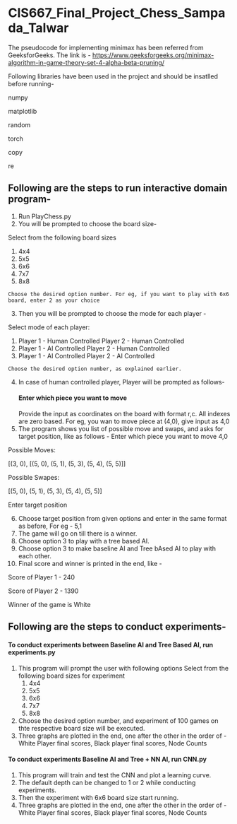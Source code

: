 # CIS667_Final_Project_Chess_Sampada_Talwar

The pseudocode for implementing minimax has been referred from GeeksforGeeks. The link is - https://www.geeksforgeeks.org/minimax-algorithm-in-game-theory-set-4-alpha-beta-pruning/

Following libraries have been used in the project and should be insatlled before running-

numpy

matplotlib

random

torch

copy

re

## Following are the steps to run interactive domain program-

1. Run PlayChess.py
2. You will be prompted to choose the board size-
  
  Select from the following board sizes
  1. 4x4
  2. 5x5
  3. 6x6
  4. 7x7
  5. 8x8
  
    Choose the desired option number. For eg, if you want to play with 6x6 board, enter 2 as your choice
3. Then you will be prompted to choose the mode for each player - 

  Select mode of each player:
  1. Player 1 - Human Controlled   Player 2 - Human Controlled
  2. Player 1 - AI Controlled   Player 2 - Human Controlled
  3. Player 1 - AI Controlled   Player 2 - AI Controlled

    Choose the desired option number, as explained earlier.
  
4. In case of human controlled player, Player will be prompted as follows-
   #### Enter which piece you want to move
   Provide the input as coordinates on the board with format r,c. All indexes are zero based. For eg, you wan to move piece at (4,0), give input as 4,0
5. The program shows you list of possible move and swaps, and asks for target position, like as follows - 
  Enter which piece you want to move 4,0

  Possible Moves:

  [(3, 0), [(5, 0), (5, 1), (5, 3), (5, 4), (5, 5)]]

  Possible Swapes:

  [(5, 0), (5, 1), (5, 3), (5, 4), (5, 5)]

  Enter target position

6. Choose target position from given options and enter in the same format as before, For eg - 5,1
7. The game will go on till there is a winner.
8. Choose option 3 to play with a tree based AI.
9. Choose option 3 to make baseline AI and Tree bAsed AI to play with each other.
10. Final score and winner is printed in the end, like - 

  Score of Player 1 -  240
  
  Score of Player 2 -  1390
  
  Winner of the game is  White
  
## Following are the steps to conduct experiments-

#### To conduct experiments between Baseline AI and Tree Based AI, run experiments.py
1. This program will prompt the user with following options
    Select from the following board sizes for experiment
     1. 4x4
     2. 5x5
     3. 6x6
     4. 7x7
     5. 8x8
2. Choose the desired option number, and experiment of 100 games on thte respective board size will be executed. 
3. Three graphs are plotted in the end, one after the other in the order of - White Player final scores, Black player final scores, Node Counts
#### To conduct experiments Baseline AI and Tree + NN AI, run CNN.py
1. This program will train and test the CNN and plot a learning curve.
2. The default depth can be changed to 1 or 2 while conducting experiments.
3. Then the experiment with 6x6 board size start running.
4. Three graphs are plotted in the end, one after the other in the order of - White Player final scores, Black player final scores, Node Counts
